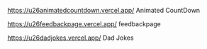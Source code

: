 https://u26animatedcountdown.vercel.app/     Animated CountDown                       

https://u26feedbackpage.vercel.app/          feedbackpage             

https://u26dadjokes.vercel.app/             Dad Jokes
